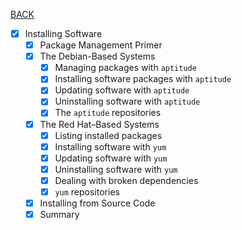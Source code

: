 [BACK](../README.md)
- [x] Installing Software
  - [x] Package Management Primer
  - [x] The Debian-Based Systems
    - [x] Managing packages with `aptitude`
    - [x] Installing software packages with `aptitude`
    - [x] Updating software with `aptitude`
    - [x] Uninstalling software with `aptitude`
    - [x] The `aptitude` repositories
  - [x] The Red Hat–Based Systems
    - [x] Listing installed packages
    - [x] Installing software with `yum`
    - [x] Updating software with `yum`
    - [x] Uninstalling software with `yum`
    - [x] Dealing with broken dependencies
    - [x] `yum` repositories
  - [x] Installing from Source Code
  - [x] Summary